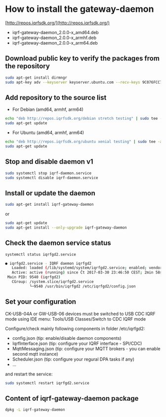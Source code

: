 # How to install the gateway-daemon

[http://repos.iqrfsdk.org/](http://repos.iqrfsdk.org/)

-   iqrf-gateway-daemon_2.0.0-x_amd64.deb
-   iqrf-gateway-daemon_2.0.0-x_armhf.deb
-   iqrf-gateway-daemon_2.0.0-x_arm64.deb

## Download public key to verify the packages from the repository

```Bash
sudo apt-get install dirmngr
sudo apt-key adv --keyserver keyserver.ubuntu.com --recv-keys 9C076FCC7AB8F2E43C2AB0E73241B9B7B4BD8F8E
```

## Add repository to the source list

-	For Debian (amd64, armhf, arm64)

```Bash
echo "deb http://repos.iqrfsdk.org/debian stretch testing" | sudo tee -a /etc/apt/sources.list
sudo apt-get update
```

-	For Ubuntu (amd64, armhf, arm64)

```Bash
echo "deb http://repos.iqrfsdk.org/ubuntu xenial testing" | sudo tee -a /etc/apt/sources.list
sudo apt-get update
```

## Stop and disable daemon v1

```Bash
sudo systemctl stop iqrf-daemon.service
sudo systemctl disable iqrf-daemon.service
```

## Install or update the daemon

```Bash
sudo apt-get install iqrf-gateway-daemon
```
or

```Bash
sudo apt-get update
sudo apt-get install --only-upgrade iqrf-gateway-daemon
```

## Check the daemon service status

```Bash
systemctl status iqrfgd2.service

● iqrfgd2.service - IQRF daemon iqrfgd2
   Loaded: loaded (/lib/systemd/system/iqrfgd2.service; enabled; vendor preset: enabled)
   Active: active (running) since Čt 2017-03-30 23:46:50 CEST; 2min 58s ago
 Main PID: 9540 (iqrfgd2)
   CGroup: /system.slice/iqrfgd2.service
           └─9540 /usr/bin/iqrfgd2 /etc/iqrfgd2/config.json
```

## Set your configuration 

CK-USB-04A or GW-USB-06 devices must be switched to USB CDC IQRF mode using IDE
menu: Tools/USB Classes/Switch to CDC IQRF mode

Configure/check mainly following components in folder /etc/iqrfgd2: 

- config.json           (tip: enable/disable daemon components)
- IqrfInterface.json    (tip: configure your IQRF interface - SPI/CDC)
- MqttMessaging.json    (tip: configure your MQTT brokers - you can enable second mqtt instance)
- Scheduler.json        (tip: configure your regural DPA tasks if any)
- ...

and restart the service:

```Bash
sudo systemctl restart iqrfgd2.service
```

## Content of iqrf-gateway-daemon package

```Bash
dpkg -L iqrf-gateway-daemon
```
